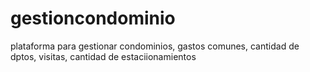 # gestioncondominio
plataforma para gestionar condominios, gastos comunes, cantidad de dptos, visitas, cantidad de estaciionamientos
